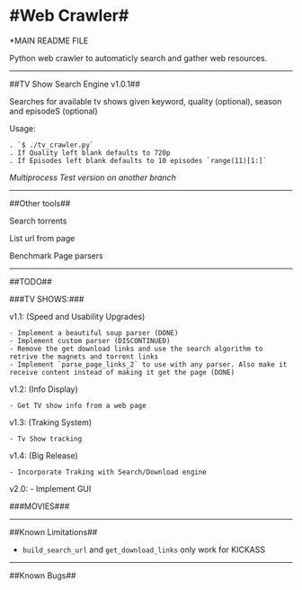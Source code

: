 #Web Crawler#
================================

*MAIN README FILE

Python web crawler to automaticly search and gather web resources.

--------------------------------

##TV Show Search Engine v1.0.1##

Searches for available tv shows given keyword, quality (optional), season and episodeS (optional)

Usage:

	. `$ ./tv_crawler.py`
	. If Quality left blank defaults to 720p
	. If Episodes left blank defaults to 10 episodes `range(11)[1:]`
*Multiprocess Test version on another branch*

--------------------------------

##Other tools##

Search torrents

List url from page

Benchmark Page parsers

--------------------------------

##TODO##

###TV SHOWS:###

v1.1: (Speed and Usability Upgrades)

	- Implement a beautiful soup parser (DONE)
	- Implement custom parser (DISCONTINUED)
	- Remove the get download links and use the search algorithm to retrive the magnets and torrent links
	- Implement `parse_page_links_2` to use with any parser. Also make it receive content instead of making it get the page (DONE)

v1.2: (Info Display)

	- Get TV show info from a web page

v1.3: (Traking System)

	- Tv Show tracking 

v1.4: (Big Release)

	- Incorporate Traking with Search/Download engine

v2.0:
	- Implement GUI

###MOVIES###

--------------------------------

##Known Limitations##

- `build_search_url` and `get_download_links` only work for KICKASS

--------------------------------
##Known Bugs##
